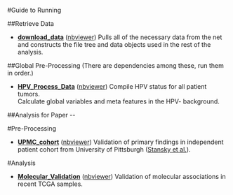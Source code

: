 #Guide to Running 

##Retrieve Data
* [__download_data__](./download_data.ipynb)  ([nbviewer](http://nbviewer.ipython.org/github/theandygross/TCGA/blob/master/Analysis_Notebooks/download_data.ipynb))
  Pulls all of the necessary data from the net and constructs the file tree and data objects used in the rest of the analysis. 

##Global Pre-Processing
(There are dependencies among these, run them in order.)
* [__HPV_Process_Data__](./HPV_Process_Data.ipynb)  ([nbviewer](http://nbviewer.ipython.org/github/theandygross/TCGA/blob/master/Analysis_Notebooks/HPV_Process_Data.ipynb)) 
  Compile HPV status for all patient tumors.  
  Calculate global variables and meta features in the HPV- background. 

##Analysis for Paper --

#Pre-Processing
* [__UPMC_cohort__](./UPMC_cohort.ipynb)  ([nbviewer](http://nbviewer.ipython.org/github/theandygross/TCGA/blob/master/Analysis_Notebooks/UPMC_cohort.ipynb)) 
  Validation of primary findings in independent patient cohort from University of Pittsburgh ([Stansky et al.](http://www.sciencemag.org/content/333/6046/1157.full)).
  

#Analysis
* [__Molecular_Validation__](./Molecular_Validation.ipynb)  ([nbviewer](http://nbviewer.ipython.org/github/theandygross/TCGA/blob/master/Analysis_Notebooks/Molecular_Validation.ipynb)) 
Validation of molecular associations in recent TCGA samples.
